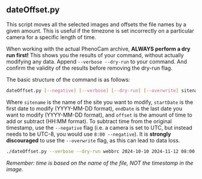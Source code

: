 ## dateOffset.py

This script moves all the selected images and offsets the file names by a given amount. This is useful if the timezone is set incorrectly on a particular camera for a specific length of time.

When working with the actual PhenoCam archive, **ALWAYS perform a dry run first!**
This shows you the results of your command, without actually modifying any data. Append `--verbose --dry-run` to your command. And confirm the validity of the results before removing the dry-run flag. 

The basic structure of the command is as follows:
```bash
dateOffset.py [--negative] [--verbose] [--dry-run] [--overwrite] sitename startDate endDate offset
```

Where `sitename` is the name of the site you want to modify, `startDate` is the first date to modify (YYYY-MM-DD format), `endDate` is the last date you want to modify (YYYY-MM-DD format), and `offset` is the amount of time to add or subtract (HH:MM format).
To subtract time from the original timestamp, use the `--negative` flag (i.e. a camera is set to UTC, but instead needs to be UTC-8, you would use `8:00 --negative`).
It is **strongly discouraged** to use the `--overwrite` flag, as this can lead to data loss.

```bash
./dateOffset.py --verbose --dry-run webbrc 2024-10-10 2024-11-12 08:00 --negative
```

*Remember: time is based on the name of the file, NOT the timestamp in the image.*
